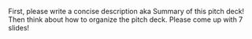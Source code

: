 First, please write a concise description aka Summary of this pitch deck!
Then think about how to organize the pitch deck.
Please come up with 7 slides!